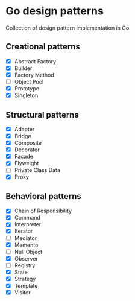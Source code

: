 # Go design patterns
Collection of design pattern implementation in Go

## Creational patterns
- [x] Abstract Factory 
- [x] Builder
- [x] Factory Method
- [ ] Object Pool
- [x] Prototype
- [x] Singleton

## Structural patterns
- [x] Adapter
- [x] Bridge
- [x] Composite
- [x] Decorator
- [x] Facade
- [x] Flyweight
- [ ] Private Class Data
- [x] Proxy

## Behavioral patterns
- [x] Chain of Responsibility
- [x] Command
- [x] Interpreter
- [x] Iterator
- [ ] Mediator
- [x] Memento
- [ ] Null Object
- [x] Observer
- [ ] Registry
- [x] State
- [x] Strategy
- [x] Template
- [x] Visitor
